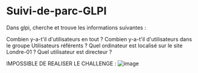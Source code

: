 # Suivi-de-parc-GLPI

Dans glpi, cherche et trouve les informations suivantes :

Combien y-a-t'il d'utilisateurs en tout ?
Combien y-a-t'il d'utilisateurs dans le groupe Utilisateurs référents ?
Quel ordinateur est localisé sur le site Londre-01 ?
Quel utilisateur est directeur ?

IMPOSSIBLE DE REALISER LE CHALLENGE :
![image](https://github.com/JuJuIHM/Suivi-de-parc-GLPI/assets/137881830/12eda4a1-41d3-4473-bd7f-2246c9ec5ec1)

